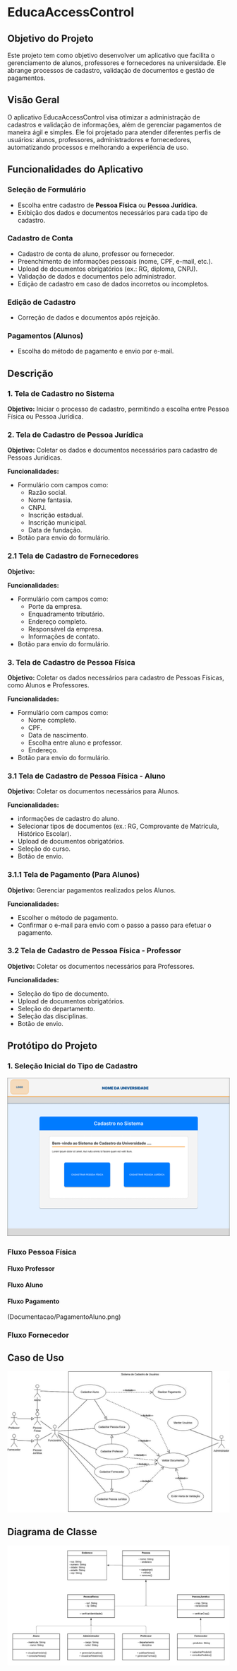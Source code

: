 # EducaAccessControl

## Objetivo do Projeto

Este projeto tem como objetivo desenvolver um aplicativo que facilita o gerenciamento de alunos, professores e fornecedores na universidade. Ele abrange processos de cadastro, validação de documentos e gestão de pagamentos.

## Visão Geral

O aplicativo EducaAccessControl visa otimizar a administração de cadastros e validação de informações, além de gerenciar pagamentos de maneira ágil e simples. Ele foi projetado para atender diferentes perfis de usuários: alunos, professores, administradores e fornecedores, automatizando processos e melhorando a experiência de uso.

## Funcionalidades do Aplicativo

### Seleção de Formulário
- Escolha entre cadastro de **Pessoa Física** ou **Pessoa Jurídica**.
- Exibição dos dados e documentos necessários para cada tipo de cadastro.

### Cadastro de Conta
- Cadastro de conta de aluno, professor ou fornecedor.
- Preenchimento de informações pessoais (nome, CPF, e-mail, etc.).
- Upload de documentos obrigatórios (ex.: RG, diploma, CNPJ).
- Validação de dados e documentos pelo administrador.
- Edição de cadastro em caso de dados incorretos ou incompletos.

### Edição de Cadastro
- Correção de dados e documentos após rejeição.

### Pagamentos (Alunos)
- Escolha do método de pagamento e envio por e-mail.

## Descrição

### 1. Tela de Cadastro no Sistema
**Objetivo:** Iniciar o processo de cadastro, permitindo a escolha entre Pessoa Física ou Pessoa Jurídica.

### 2. Tela de Cadastro de Pessoa Jurídica
**Objetivo:** Coletar os dados e documentos necessários para cadastro de Pessoas Jurídicas.

**Funcionalidades:**
- Formulário com campos como:
  - Razão social.
  - Nome fantasia.
  - CNPJ.
  - Inscrição estadual.
  - Inscrição municipal.
  - Data de fundação.
- Botão para envio do formulário.
  
### 2.1 Tela de Cadastro de Fornecedores
**Objetivo:** 

**Funcionalidades:**
- Formulário com campos como:
  - Porte da empresa.
  - Enquadramento tributário.
  - Endereço completo.
  - Responsável da empresa.
  - Informações de contato.
- Botão para envio do formulário.

### 3. Tela de Cadastro de Pessoa Física
**Objetivo:** Coletar os dados necessários para cadastro de Pessoas Físicas, como Alunos e Professores.

**Funcionalidades:**
- Formulário com campos como:
  - Nome completo.
  - CPF.
  - Data de nascimento.
  - Escolha entre aluno e professor.
  - Endereço.
- Botão para envio do formulário.

### 3.1 Tela de Cadastro de Pessoa Física - Aluno
**Objetivo:** Coletar os documentos necessários para Alunos.

**Funcionalidades:**
- informações de cadastro do aluno.
- Selecionar tipos de documentos (ex.: RG, Comprovante de Matrícula, Histórico Escolar).
- Upload de documentos obrigatórios.
- Seleção do curso.
- Botão de envio.

### 3.1.1 Tela de Pagamento (Para Alunos)
**Objetivo:** Gerenciar pagamentos realizados pelos Alunos.

**Funcionalidades:**
- Escolher o método de pagamento.
- Confirmar o e-mail para envio com o passo a passo para efetuar o pagamento.

### 3.2 Tela de Cadastro de Pessoa Física - Professor
**Objetivo:** Coletar os documentos necessários para Professores.

**Funcionalidades:**
- Seleção do tipo de documento.
- Upload de documentos obrigatórios.
- Seleção do departamento.
- Seleção das disciplinas.
- Botão de envio.

## Protótipo do Projeto

### 1. Seleção Inicial do Tipo de Cadastro
![Protótipo do Projeto](Documentacao/SeleçãodeFormulário.png)

### Fluxo Pessoa Física

#### Fluxo Professor

#### Fluxo Aluno

#### Fluxo Pagamento
(Documentacao/PagamentoAluno.png)

### Fluxo Fornecedor

## Caso de Uso

![Casos de Uso](Documentacao/req_img_1.png)

## Diagrama de Classe

![Diagrama de Classe](Documentacao/diag_img_1.png)

